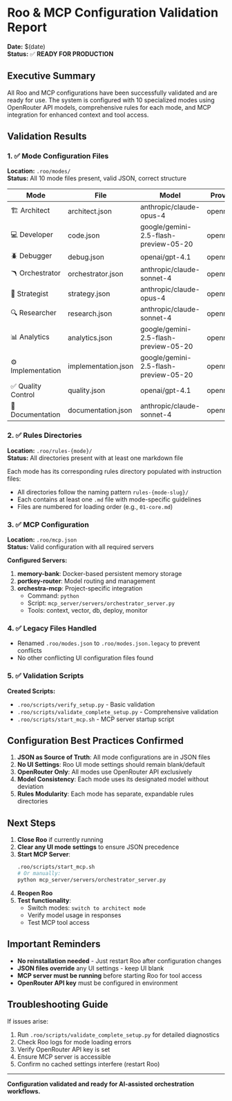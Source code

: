 # Roo & MCP Configuration Validation Report

**Date:** $(date)  
**Status:** ✅ **READY FOR PRODUCTION**

## Executive Summary

All Roo and MCP configurations have been successfully validated and are ready for use. The system is configured with 10 specialized modes using OpenRouter API models, comprehensive rules for each mode, and MCP integration for enhanced context and tool access.

## Validation Results

### 1. ✅ Mode Configuration Files
**Location:** `.roo/modes/`  
**Status:** All 10 mode files present, valid JSON, correct structure

| Mode | File | Model | Provider | Status |
|------|------|-------|----------|--------|
| 🏗 Architect | architect.json | anthropic/claude-opus-4 | openrouter | ✅ |
| 💻 Developer | code.json | google/gemini-2.5-flash-preview-05-20 | openrouter | ✅ |
| 🪲 Debugger | debug.json | openai/gpt-4.1 | openrouter | ✅ |
| 🪃 Orchestrator | orchestrator.json | anthropic/claude-sonnet-4 | openrouter | ✅ |
| 🧠 Strategist | strategy.json | anthropic/claude-opus-4 | openrouter | ✅ |
| 🔍 Researcher | research.json | anthropic/claude-sonnet-4 | openrouter | ✅ |
| 📊 Analytics | analytics.json | google/gemini-2.5-flash-preview-05-20 | openrouter | ✅ |
| ⚙️ Implementation | implementation.json | google/gemini-2.5-flash-preview-05-20 | openrouter | ✅ |
| ✅ Quality Control | quality.json | openai/gpt-4.1 | openrouter | ✅ |
| 📝 Documentation | documentation.json | anthropic/claude-sonnet-4 | openrouter | ✅ |

### 2. ✅ Rules Directories
**Location:** `.roo/rules-{mode}/`  
**Status:** All directories present with at least one markdown file

Each mode has its corresponding rules directory populated with instruction files:
- All directories follow the naming pattern `rules-{mode-slug}/`
- Each contains at least one `.md` file with mode-specific guidelines
- Files are numbered for loading order (e.g., `01-core.md`)

### 3. ✅ MCP Configuration
**Location:** `.roo/mcp.json`  
**Status:** Valid configuration with all required servers

**Configured Servers:**
1. **memory-bank**: Docker-based persistent memory storage
2. **portkey-router**: Model routing and management
3. **orchestra-mcp**: Project-specific integration
   - Command: `python`
   - Script: `mcp_server/servers/orchestrator_server.py`
   - Tools: context, vector, db, deploy, monitor

### 4. ✅ Legacy Files Handled
- Renamed `.roo/modes.json` to `.roo/modes.json.legacy` to prevent conflicts
- No other conflicting UI configuration files found

### 5. ✅ Validation Scripts
**Created Scripts:**
- `.roo/scripts/verify_setup.py` - Basic validation
- `.roo/scripts/validate_complete_setup.py` - Comprehensive validation
- `.roo/scripts/start_mcp.sh` - MCP server startup script

## Configuration Best Practices Confirmed

1. **JSON as Source of Truth**: All mode configurations are in JSON files
2. **No UI Settings**: Roo UI mode settings should remain blank/default
3. **OpenRouter Only**: All modes use OpenRouter API exclusively
4. **Model Consistency**: Each mode uses its designated model without deviation
5. **Rules Modularity**: Each mode has separate, expandable rules directories

## Next Steps

1. **Close Roo** if currently running
2. **Clear any UI mode settings** to ensure JSON precedence
3. **Start MCP Server**:
   ```bash
   .roo/scripts/start_mcp.sh
   # Or manually:
   python mcp_server/servers/orchestrator_server.py
   ```
4. **Reopen Roo**
5. **Test functionality**:
   - Switch modes: `switch to architect mode`
   - Verify model usage in responses
   - Test MCP tool access

## Important Reminders

- **No reinstallation needed** - Just restart Roo after configuration changes
- **JSON files override** any UI settings - keep UI blank
- **MCP server must be running** before starting Roo for tool access
- **OpenRouter API key** must be configured in environment

## Troubleshooting Guide

If issues arise:
1. Run `.roo/scripts/validate_complete_setup.py` for detailed diagnostics
2. Check Roo logs for mode loading errors
3. Verify OpenRouter API key is set
4. Ensure MCP server is accessible
5. Confirm no cached settings interfere (restart Roo)

---

**Configuration validated and ready for AI-assisted orchestration workflows.** 